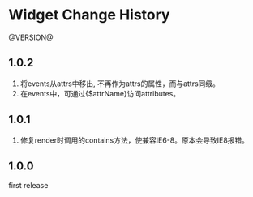 # Widget Change History

@VERSION@

## 1.0.2
1. 将events从attrs中移出, 不再作为attrs的属性，而与attrs同级。 
2. 在events中，可通过{$attrName}访问attributes。  

## 1.0.1
1. 修复render时调用的contains方法，使兼容IE6-8。原本会导致IE8报错。  

## 1.0.0
first release
